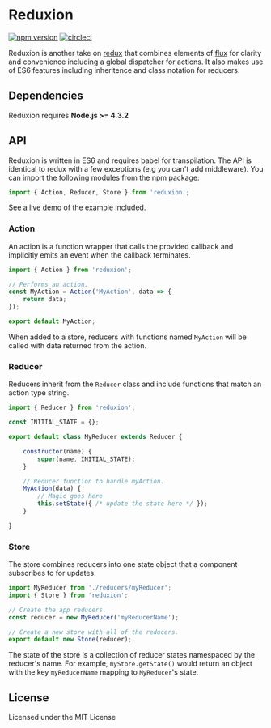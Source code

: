 # Reduxion

[![npm version](https://badge.fury.io/js/reduxion.svg)](https://badge.fury.io/js/reduxion)
[![circleci](https://circleci.com/gh/msindwan/reduxion.svg?style=shield&circle-token=:circle-token)](https://circleci.com/gh/msindwan/reduxion)

Reduxion is another take on [redux](https://redux.js.org/) that combines elements of [flux](https://facebook.github.io/flux/) for clarity and convenience including a global dispatcher for actions. It also makes use of ES6 features including inheritence and class notation for reducers.

## Dependencies

Reduxion requires **Node.js >= 4.3.2**

## API

Reduxion is written in ES6 and requires babel for transpilation. The API is identical to redux with a few exceptions (e.g you can't add middleware). You can import the following modules from the npm package:

``` js
import { Action, Reducer, Store } from 'reduxion';
```
[See a live demo](https://msindwan.github.io/reduxion/example) of the example included.

### Action

An action is a function wrapper that calls the provided callback and implicitly emits an event when the callback terminates.

``` js
import { Action } from 'reduxion';

// Performs an action.
const MyAction = Action('MyAction', data => {
    return data;
});

export default MyAction;
```

When added to a store, reducers with functions named `MyAction` will be called with data returned from the action.

### Reducer

Reducers inherit from the `Reducer` class and include functions that match an action type string.

``` js
import { Reducer } from 'reduxion';

const INITIAL_STATE = {};

export default class MyReducer extends Reducer {

    constructor(name) {
        super(name, INITIAL_STATE);
    }

    // Reducer function to handle myAction.
    MyAction(data) {
        // Magic goes here
        this.setState({ /* update the state here */ });
    }

}
```

### Store

The store combines reducers into one state object that a component subscribes to for updates.

``` js
import MyReducer from './reducers/myReducer';
import { Store } from 'reduxion';

// Create the app reducers.
const reducer = new MyReducer('myReducerName');

// Create a new store with all of the reducers.
export default new Store(reducer);
```

The state of the store is a collection of reducer states namespaced by the reducer's name. For example, `myStore.getState()` would return an object with the key `myReducerName` mapping to `MyReducer`'s state.

## License

Licensed under the MIT License
